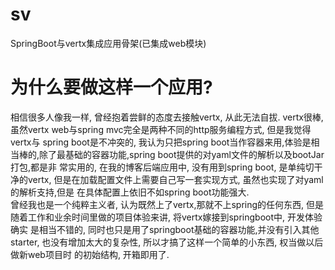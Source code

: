 # sv
SpringBoot与vertx集成应用骨架(已集成web模块)

# 为什么要做这样一个应用?
相信很多人像我一样, 曾经抱着尝鲜的态度去接触vertx, 从此无法自拔. vertx很棒, 虽然vertx web与spring mvc完全是两种不同的http服务编程方式, 但是我觉得vertx与
spring boot是不冲突的, 我认为只把spring boot当作容器来用,体验是相当棒的,除了最基础的容器功能,spring boot提供的对yaml文件的解析以及bootJar打包,都是非
常实用的, 在我的博客后端应用中, 没有用到spring boot, 是单纯切干净的vertx, 但是在加载配置文件上需要自己写一套实现方式, 虽然也实现了对yaml的解析支持,但是
在具体配置上依旧不如spring boot功能强大. </br>
曾经我也是一个纯粹主义者, 认为既然上了vertx,那就不上spring的任何东西, 但是随着工作和业余时间里做的项目体验来讲, 将vertx嫁接到springboot中, 开发体验确实
是相当不错的, 同时也只是用了springboot基础的容器功能,并没有引入其他starter, 也没有增加太大的复杂性, 所以才搞了这样一个简单的小东西, 权当做以后做新web项目时
的初始结构, 开箱即用了.
